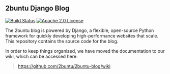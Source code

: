 ## 2buntu Django Blog

[![Build Status](https://travis-ci.org/2buntu/2buntu-blog.svg)](https://travis-ci.org/2buntu/2buntu-Django-Blog)
[![Apache 2.0 License](http://img.shields.io/badge/license-Apache%202.0-blue.svg)](http://www.apache.org/licenses/LICENSE-2.0.html)

The 2buntu blog is powered by Django, a flexible, open-source Python
framework for quickly developing high-performance websites that scale. This
repository contains the source code for the blog.

In order to keep things organized, we have moved the documentation to our wiki,
which can be accessed here:

> https://github.com/2buntu/2buntu-blog/wiki
